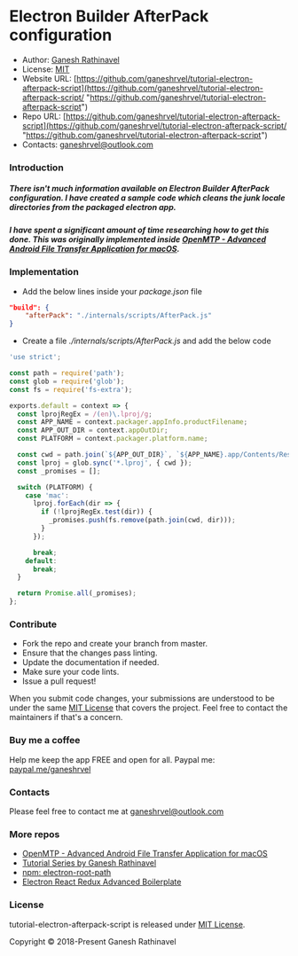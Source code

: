 # Electron Builder AfterPack configuration

- Author: [Ganesh Rathinavel](https://www.linkedin.com/in/ganeshrvel "Ganesh Rathinavel")
- License: [MIT](https://github.com/ganeshrvel/tutorial-electron-afterpack-script/blob/master/LICENSE "MIT")
- Website URL: [https://github.com/ganeshrvel/tutorial-electron-afterpack-script](https://github.com/ganeshrvel/tutorial-electron-afterpack-script/ "https://github.com/ganeshrvel/tutorial-electron-afterpack-script")
- Repo URL: [https://github.com/ganeshrvel/tutorial-electron-afterpack-script](https://github.com/ganeshrvel/tutorial-electron-afterpack-script/ "https://github.com/ganeshrvel/tutorial-electron-afterpack-script")
- Contacts: ganeshrvel@outlook.com


### Introduction

##### There isn't much information available on Electron Builder AfterPack configuration. I have created a sample code which cleans the junk locale directories from the packaged electron app.
##### I have spent a significant amount of time researching how to get this done. This was originally implemented inside [OpenMTP - Advanced Android File Transfer Application for macOS](https://github.com/ganeshrvel/openmtp "OpenMTP - Advanced Android File Transfer Application for macOS").

### Implementation

- Add the below lines inside your *package.json* file

```json
"build": {
    "afterPack": "./internals/scripts/AfterPack.js"
}
```

- Create a file *./internals/scripts/AfterPack.js* and add the below code

```javascript
'use strict';

const path = require('path');
const glob = require('glob');
const fs = require('fs-extra');

exports.default = context => {
  const lprojRegEx = /(en)\.lproj/g;
  const APP_NAME = context.packager.appInfo.productFilename;
  const APP_OUT_DIR = context.appOutDir;
  const PLATFORM = context.packager.platform.name;

  const cwd = path.join(`${APP_OUT_DIR}`, `${APP_NAME}.app/Contents/Resources`);
  const lproj = glob.sync('*.lproj', { cwd });
  const _promises = [];

  switch (PLATFORM) {
    case 'mac':
      lproj.forEach(dir => {
        if (!lprojRegEx.test(dir)) {
          _promises.push(fs.remove(path.join(cwd, dir)));
        }
      });

      break;
    default:
      break;
  }

  return Promise.all(_promises);
};
```


### Contribute
- Fork the repo and create your branch from master.
- Ensure that the changes pass linting.
- Update the documentation if needed.
- Make sure your code lints.
- Issue a pull request!

When you submit code changes, your submissions are understood to be under the same [MIT License](https://github.com/ganeshrvel/tutorial-electron-afterpack-script/blob/master/LICENSE "MIT License") that covers the project. Feel free to contact the maintainers if that's a concern.


### Buy me a coffee
Help me keep the app FREE and open for all.
Paypal me: [paypal.me/ganeshrvel](https://paypal.me/ganeshrvel "paypal.me/ganeshrvel")

### Contacts
Please feel free to contact me at ganeshrvel@outlook.com

### More repos
- [OpenMTP  - Advanced Android File Transfer Application for macOS](https://github.com/ganeshrvel/openmtp "OpenMTP  - Advanced Android File Transfer Application for macOS")
- [Tutorial Series by Ganesh Rathinavel](https://github.com/ganeshrvel/tutorial-series-ganesh-rathinavel "Tutorial Series by Ganesh Rathinavel")
- [npm: electron-root-path](https://github.com/ganeshrvel/npm-electron-root-path "Get the root path of an Electron Application")
- [Electron React Redux Advanced Boilerplate](https://github.com/ganeshrvel/electron-react-redux-advanced-boilerplate "Electron React Redux Advanced Boilerplate")

### License
tutorial-electron-afterpack-script is released under [MIT License](https://github.com/ganeshrvel/tutorial-electron-afterpack-script/blob/master/LICENSE "MIT License").

Copyright © 2018-Present Ganesh Rathinavel
